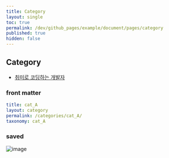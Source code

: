 ```yaml
---
title: Category
layout: single
toc: true
permalink: /dev/github_pages/example/document/pages/category
published: true
hidden: false
---
```


<head>
  <base target="_blank">
</head>



## Category

- [취미로 코딩하는 개발자](https://devinlife.com/howto%20github%20pages/category-tag/#4-category-%EB%93%B1%EB%A1%9D%ED%95%98%EA%B8%B0)

### front matter

```yml
title: cat_A
layout: category
permalink: /categories/cat_A/
taxonomy: cat_A
```

### saved

![image](https://user-images.githubusercontent.com/92285528/143070554-1f1b6e95-87bb-4d5a-a2b7-5ed649875b03.png)
